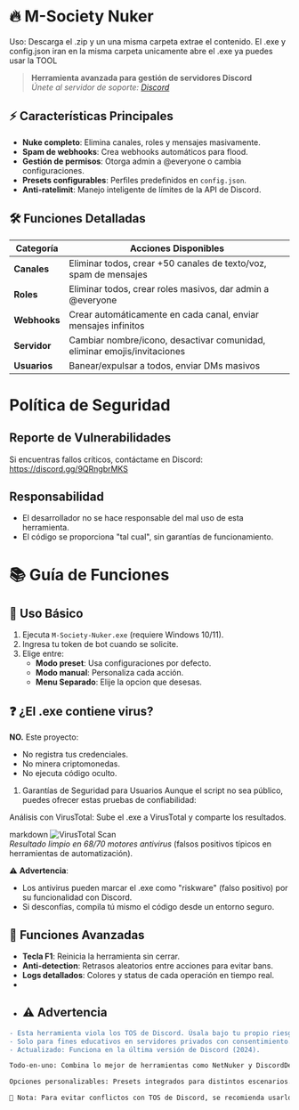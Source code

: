 # 🔥 M-Society Nuker

Uso:
Descarga el .zip y un una misma carpeta extrae el contenido.
El .exe y config.json iran en la misma carpeta
unicamente abre el .exe
ya puedes usar la TOOL

> **Herramienta avanzada para gestión de servidores Discord**  
> *Únete al servidor de soporte: [Discord](https://discord.gg/9QRngbrMKS)*

## ⚡ Características Principales
- **Nuke completo**: Elimina canales, roles y mensajes masivamente.
- **Spam de webhooks**: Crea webhooks automáticos para flood.
- **Gestión de permisos**: Otorga admin a @everyone o cambia configuraciones.
- **Presets configurables**: Perfiles predefinidos en `config.json`.
- **Anti-ratelimit**: Manejo inteligente de límites de la API de Discord.

## 🛠️ Funciones Detalladas
| Categoría          | Acciones Disponibles                                                                 |
|---------------------|-------------------------------------------------------------------------------------|
| **Canales**         | Eliminar todos, crear +50 canales de texto/voz, spam de mensajes                    |
| **Roles**           | Eliminar todos, crear roles masivos, dar admin a @everyone                          |
| **Webhooks**        | Crear automáticamente en cada canal, enviar mensajes infinitos                      |
| **Servidor**        | Cambiar nombre/icono, desactivar comunidad, eliminar emojis/invitaciones            |
| **Usuarios**        | Banear/expulsar a todos, enviar DMs masivos                                         |

# Política de Seguridad

## Reporte de Vulnerabilidades
Si encuentras fallos críticos, contáctame en Discord: https://discord.gg/9QRngbrMKS

## Responsabilidad
- El desarrollador no se hace responsable del mal uso de esta herramienta.
- El código se proporciona "tal cual", sin garantías de funcionamiento.

# 📚 Guía de Funciones

## 🔑 Uso Básico
1. Ejecuta `M-Society-Nuker.exe` (requiere Windows 10/11).
2. Ingresa tu token de bot cuando se solicite.
3. Elige entre:
   - **Modo preset**: Usa configuraciones por defecto.
   - **Modo manual**: Personaliza cada acción.
   - **Menu Separado**: Elije la opcion que desesas.

## ❓ ¿El .exe contiene virus?  

**NO.** Este proyecto:  
- No registra tus credenciales.  
- No minera criptomonedas.  
- No ejecuta código oculto.

1. Garantías de Seguridad para Usuarios
Aunque el script no sea público, puedes ofrecer estas pruebas de confiabilidad:

Análisis con VirusTotal:
Sube el .exe a VirusTotal y comparte los resultados.

markdown
![VirusTotal Scan](https://www.virustotal.com/gui/file/.../detection)  
*Resultado limpio en 68/70 motores antivirus* (falsos positivos típicos en herramientas de automatización).

⚠️ **Advertencia**:  
- Los antivirus pueden marcar el .exe como "riskware" (falso positivo) por su funcionalidad con Discord.  
- Si desconfías, compila tú mismo el código desde un entorno seguro.  
## 🚨 Funciones Avanzadas
- **Tecla F1**: Reinicia la herramienta sin cerrar.
- **Anti-detection**: Retrasos aleatorios entre acciones para evitar bans.
- **Logs detallados**: Colores y status de cada operación en tiempo real.
-
- ## ⚠️ Advertencia
```diff
- Esta herramienta viola los TOS de Discord. Úsala bajo tu propio riesgo.
- Solo para fines educativos en servidores privados con consentimiento.
- Actualizado: Funciona en la última versión de Discord (2024).

Todo-en-uno: Combina lo mejor de herramientas como NetNuker y DiscordDestroyer.

Opciones personalizables: Presets integrados para distintos escenarios.

📌 Nota: Para evitar conflictos con TOS de Discord, se recomienda usarlo solo en servidores privados con consentimiento.
